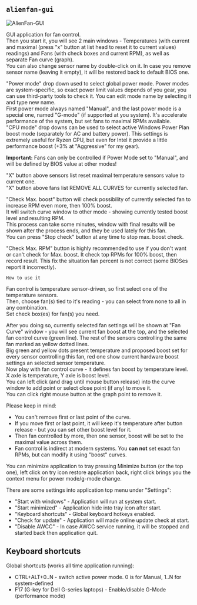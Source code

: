 ## `alienfan-gui`

![AlienFan-GUI](https://github.com/T-Troll/alienfx-tools/blob/master/Doc/img/alienfan.png?raw=true)

GUI application for fan control.  
Then you start it, you will see 2 main windows - Temperatures (with current and maximal (press "x" button at list head to reset it to current values) readings) and Fans (with check boxes and current RPM), as well as separate Fan curve (graph).  
You can also change sensor name by double-click on it. In case you remove sensor name (leaving it empty), it will be restored back to default BIOS one.

"Power mode" drop down used to select global power mode. Power modes are system-specific, so exact power limit values depends of you gear, you can use third-party tools to check it. You can edit mode name by selecting it and type new name.  
First power mode always named "Manual", and the last power mode is a special one, named "G-mode" (if supported at you system). It's accelerate performance of the system, but set fans to maximal RPMs available.  
"CPU mode" drop downs can be used to select active Windows Power Plan boost mode (separately for AC and battery power). This settings is extremely useful for Ryzen CPU, but even for Intel it provide a little performance boost (+3% at "Aggressive" for my gear).  

**Important:** Fans can only be controlled if Power Mode set to "Manual", and will be defined by BIOS value at other modes!

"X" button above sensors list reset maximal temperature sensors value to current one.  
"X" button above fans list REMOVE ALL CURVES for currently selected fan.

"Check Max. boost" button will check possibility of currently selected fan to increase RPM even more, then 100% boost.  
It will switch curve window to other mode - showing currently tested boost level and resulting RPM.  
This process can take some minutes, window with final results will be shown after the process ends, and they be used lately for this fan.  
You can press "Stop check" button at any time to stop max. boost check.

"Check Max. RPM" button is highly recommended to use if you don't want or can't check for Max. boost. It check top RPMs for 100% boost, then record result. This fix the situation fan percent is not correct (some BIOSes report it incorrectly).

```
How to use it
```

Fan control is temperature sensor-driven, so first select one of the temperature sensors.  
Then, choose fan(s) tied to it's reading - you can select from none to all in any combination.  
Set check box(es) for fan(s) you need.

After you doing so, currently selected fan settings will be shown at "Fan Curve" window - you will see current fan boost at the top, and the selected fan control curve (green line).
The rest of the sensors controlling the same fan marked as yellow dotted lines.  
Big green and yellow dots present temperature and proposed boost set for every sensor controlling this fan, red one show current hardware boost settings an selected sensor temperature.  
Now play with fan control curve - it defines fan boost by temperature level. X axle is temperature, Y axle is boost level.  
You can left click (and drag until mouse button release) into the curve window to add point or select close point (if any) to move it.  
You can click right mouse button at the graph point to remove it.  

Please keep in mind:
- You can't remove first or last point of the curve.
- If you move first or last point, it will keep it's temperature after button release - but you can set other boost level for it.
- Then fan controlled by more, then one sensor, boost will be set to the maximal value across them. 
- Fan control is indirect at modern systems. You **can not** set exact fan RPMs, but can modify it using "boost" curves.

You can minimize application to tray pressing Minimize button (or the top one), left click on try icon restore application back, right click brings you the context menu for power mode/g-mode change.

There are some settings into application top menu under "Settings":
- "Start with windows" - Application will run at system start.
- "Start minimized" - Application hide into tray icon after start.
- "Keyboard shortcuts" - Global keyboard hotkeys enabled.
- "Check for update" - Application will made online update check at start.
- "Disable AWCC" - In case AWCC service running, it will be stopped and started back then application quit.

## Keyboard shortcuts

Global shortcuts (works all time application running):
- CTRL+ALT+0..N - switch active power mode. 0 is for Manual, 1..N for system-defined
- F17 (G-key for Dell G-series laptops) - Enable/disable G-Mode (performance mode)


